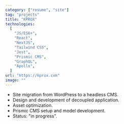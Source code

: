 ```yaml
---
category: ["resume", "site"]
tag: "projects"
title: "KPROX"
technologies:
  [
    "JS/ES6+",
    "React",
    "NextJS",
    "Tailwind CSS",
    "Jest",
    "Prismic CMS",
    "GraphQL",
    "Apollo",
  ]
url: "https://kprox.com"
image: ""
---
```


- Site migration from WordPress to a headless CMS.
- Design and development of decoupled application.
- Asset optimization.
- Prismic CMS setup and model development.
- Status: "in progress".
